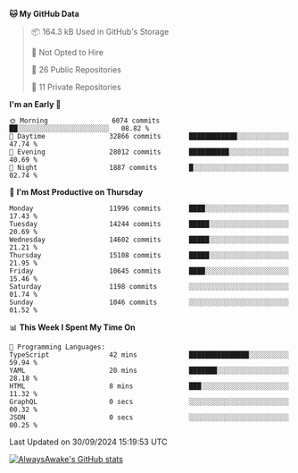 <!--START_SECTION:waka-->
**🐱 My GitHub Data** 

> 📦 164.3 kB Used in GitHub's Storage 
 > 
> 🚫 Not Opted to Hire
 > 
> 📜 26 Public Repositories 
 > 
> 🔑 11 Private Repositories 
 > 
**I'm an Early 🐤** 

```text
🌞 Morning                6074 commits        ██░░░░░░░░░░░░░░░░░░░░░░░   08.82 % 
🌆 Daytime                32866 commits       ████████████░░░░░░░░░░░░░   47.74 % 
🌃 Evening                28012 commits       ██████████░░░░░░░░░░░░░░░   40.69 % 
🌙 Night                  1887 commits        █░░░░░░░░░░░░░░░░░░░░░░░░   02.74 % 
```
📅 **I'm Most Productive on Thursday** 

```text
Monday                   11996 commits       ████░░░░░░░░░░░░░░░░░░░░░   17.43 % 
Tuesday                  14244 commits       █████░░░░░░░░░░░░░░░░░░░░   20.69 % 
Wednesday                14602 commits       █████░░░░░░░░░░░░░░░░░░░░   21.21 % 
Thursday                 15108 commits       █████░░░░░░░░░░░░░░░░░░░░   21.95 % 
Friday                   10645 commits       ████░░░░░░░░░░░░░░░░░░░░░   15.46 % 
Saturday                 1198 commits        ░░░░░░░░░░░░░░░░░░░░░░░░░   01.74 % 
Sunday                   1046 commits        ░░░░░░░░░░░░░░░░░░░░░░░░░   01.52 % 
```


📊 **This Week I Spent My Time On** 

```text
💬 Programming Languages: 
TypeScript               42 mins             ███████████████░░░░░░░░░░   59.94 % 
YAML                     20 mins             ███████░░░░░░░░░░░░░░░░░░   28.18 % 
HTML                     8 mins              ███░░░░░░░░░░░░░░░░░░░░░░   11.32 % 
GraphQL                  0 secs              ░░░░░░░░░░░░░░░░░░░░░░░░░   00.32 % 
JSON                     0 secs              ░░░░░░░░░░░░░░░░░░░░░░░░░   00.25 % 
```


 Last Updated on 30/09/2024 15:19:53 UTC
<!--END_SECTION:waka-->

[![AlwaysAwake's GitHub stats](https://github-readme-stats.vercel.app/api?username=AlwaysAwake&show_icons=true&theme=github_dark&count_private=true)](https://github.com/AlwaysAwake/AlwaysAwake)

